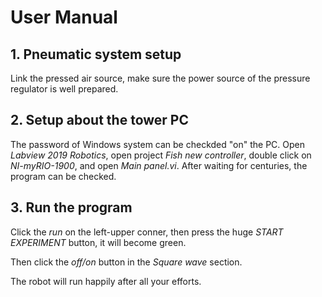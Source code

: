 # User Manual

## 1. Pneumatic system setup
Link the pressed air source, make sure the power source of the pressure regulator is well prepared. 

## 2. Setup about the tower PC
The password of Windows system can be checkded "on" the PC. Open *Labview 2019 Robotics*, open project *Fish new controller*, double click on *NI-myRIO-1900*, and open *Main panel.vi*. After waiting for centuries, the program can be checked.

## 3. Run the program
Click the *run* on the left-upper conner, then press the huge *START EXPERIMENT* button, it will become green.

Then click the *off/on* button in the *Square wave* section.

The robot will run happily after all your efforts.
